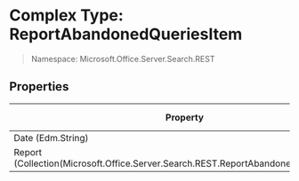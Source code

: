 # Complex Type: ReportAbandonedQueriesItem

> Namespace: Microsoft.Office.Server.Search.REST

## Properties

Property | SPO | SP 2019 | SP 2016 | SP 2013
----------|:---:|:-------:|:-------:|:-------:
Date (Edm.String) | ✅ | ❌ | ❌ | ❌
Report (Collection(Microsoft.Office.Server.Search.REST.ReportAbandonedQueriesData)) | ✅ | ❌ | ❌ | ❌
